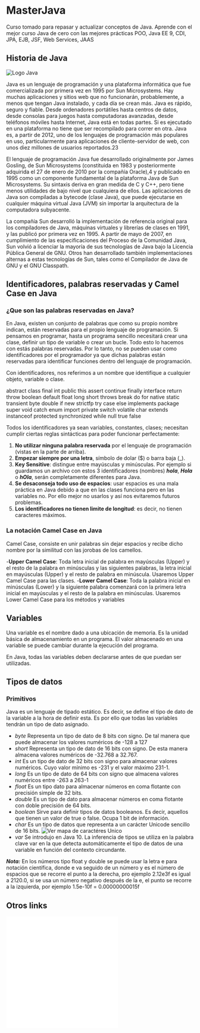 # MasterJava
Curso tomado para repasar y actualizar conceptos de Java. Aprende con el mejor curso Java de cero con las mejores prácticas POO, Java EE 9, CDI, JPA, EJB, JSF, Web Services, JAAS
## Historia de Java

![Logo Java](https://upload.wikimedia.org/wikipedia/commons/thumb/5/5d/Duke_%28Java_mascot%29_waving.svg/140px-Duke_%28Java_mascot%29_waving.svg.png)

Java es un lenguaje de programación y una plataforma informática que fue comercializada por primera vez en 1995 por Sun Microsystems. Hay muchas aplicaciones y sitios web que no funcionarán, probablemente, a menos que tengan Java instalado, y cada día se crean más. Java es rápido, seguro y fiable. Desde ordenadores portátiles hasta centros de datos, desde consolas para juegos hasta computadoras avanzadas, desde teléfonos móviles hasta Internet, Java está en todas partes. Si es ejecutado en una plataforma no tiene que ser recompilado para correr en otra. Java es, a partir de 2012, uno de los lenguajes de programación más populares en uso, particularmente para aplicaciones de cliente-servidor de web, con unos diez millones de usuarios reportados.2​3​

El lenguaje de programación Java fue desarrollado originalmente por James Gosling, de Sun Microsystems (constituida en 1983 y posteriormente adquirida el 27 de enero de 2010 por la compañía Oracle),4​ y publicado en 1995 como un componente fundamental de la plataforma Java de Sun Microsystems. Su sintaxis deriva en gran medida de C y C++, pero tiene menos utilidades de bajo nivel que cualquiera de ellos. Las aplicaciones de Java son compiladas a bytecode (clase Java), que puede ejecutarse en cualquier máquina virtual Java (JVM) sin importar la arquitectura de la computadora subyacente.

La compañía Sun desarrolló la implementación de referencia original para los compiladores de Java, máquinas virtuales y librerías de clases en 1991, y las publicó por primera vez en 1995. A partir de mayo de 2007, en cumplimiento de las especificaciones del Proceso de la Comunidad Java, Sun volvió a licenciar la mayoría de sus tecnologías de Java bajo la Licencia Pública General de GNU. Otros han desarrollado también implementaciones alternas a estas tecnologías de Sun, tales como el Compilador de Java de GNU y el GNU Classpath.

## Identificadores, palabras reservadas y Camel Case en Java

### ¿Que son las palabras reservadas en Java?
En Java, existen un conjunto de palabras que como su propio nombre indican, están reservadas para el propio lenguaje de programación. Si pensamos en programar, hasta un programa sencillo necesitará crear una clase, definir un tipo de variable o crear un bucle. Todo esto lo hacemos con estás palabras reservadas. Por lo tanto, no se pueden usar como identificadores por el programador ya que dichas palabras están reservadas para identificar funciones dentro del lenguaje de programación.

Con identificadores, nos referimos a un nombre que identifique a cualquier objeto, variable o clase.

abstract	class	final	int	public	this
assert	continue	finally	interface	return	throw
boolean	default	float	long	short	throws
break	do	for	native	static	transient
byte	double	if	new	strictfp	try
case	else	implements	package	super	void
catch	enum	import	private	switch	volatile
char	extends	instanceof	protected	synchronized	while
null	true	false

Todos los identificadores ya sean variables, constantes, clases; necesitan cumplir ciertas reglas sintácticas para poder funcionar perfectamente:

1. __No utilizar ninguna palabra reservada__ por el lenguaje de programación (vistas en la parte de arriba).
2. __Empezar siempre por una letra__, símbolo de dolar ($) o barra baja (\_).
3. __Key Sensitive__: distingue entre mayúsculas y minúsculas. Por ejemplo si guardamos un archivo con estos 3 identificadores (nombres) ___hola___, ___Hola___ o ___hOla___, serán completamente diferentes para Java.
4. __Se desaconseja todo uso de espacios__: usar espacios es una mala práctica en Java debido a que en las clases funciona pero en las variables no. Por ello mejor no usarlos y así nos evitaremos futuros problemas.
5. __Los identificadores no tienen limite de longitud__: es decir, no tienen caracteres máximos.

### La notación Camel Case en Java

Camel Case, consiste en unir palabras sin dejar espacios y recibe dicho nombre por la similitud con las jorobas de los camellos.

-__Upper Camel Case__: Toda letra inicial de palabra en mayúsculas (Upper) y el resto de la palabra en minúsculas y las siguientes palabras, la letra inicial en mayúsculas (Upper) y el resto de palabra en minúscula. Usaremos Upper Camel Case para las clases.
-__Lower Camel Case__: Toda la palabra inicial en minúsculas (Lower) y la siguiente palabra comenzará con la primera letra inicial en mayúsculas y el resto de la palabra en minúsculas. Usaremos Lower Camel Case para los métodos y variables

## Variables

Una variable es el nombre dado a una ubicación de memoria. Es la unidad básica de almacenamiento en un programa. El valor almacenado en una variable se puede cambiar durante la ejecución del programa.

En Java, todas las variables deben declararse antes de que puedan ser utilizadas.

## Tipos de datos
### Primitivos

Java es un lenguaje de tipado estático. Es decir, se define el tipo de dato de la variable a la hora de definir esta. Es por ello que todas las variables tendrán un tipo de dato asignado.

- _byte_ Representa un tipo de dato de 8 bits con signo. De tal manera que puede almacenar los valores numéricos de -128 a 127
- _short_ Representa un tipo de dato de 16 bits con signo. De esta manera almacena valores numéricos de -32.768 a 32.767.
- _int_ Es un tipo de dato de 32 bits con signo para almacenar valores numéricos. Cuyo valor mínimo es -231 y el valor máximo 231-1.
- _long_ Es un tipo de dato de 64 bits con signo que almacena valores numéricos entre -263 a 263-1
- _float_ Es un tipo dato para almacenar números en coma flotante con precisión simple de 32 bits.
- _double_ Es un tipo de dato para almacenar números en coma flotante con doble precisión de 64 bits.
- _boolean_ Sirve para definir tipos de datos booleanos. Es decir, aquellos que tienen un valor de true o false. Ocupa 1 bit de información.
- _char_ Es un tipo de datos que representa a un carácter Unicode sencillo de 16 bits. ![Ver mapa de caractéres Unico](https://unicode-table.com/es/)
- _var_ Se introdujo en Java 10. La inferencia de tipos se utiliza en la palabra clave var en la que detecta automáticamente el tipo de datos de una variable en función del contexto circundante.

___Nota:___ En los números tipo float y double se puede usar la letra e para notación científica, donde e va seguido de un número y es el número de espacios que se recorre el punto a la derecha, pro ejemplo 2.12e3f es igual a 2120.0, si se usa un número negativo después de la e, el punto se recorre a la izquierda, por ejemplo 1.5e-10f = 0.00000000015f

## Otros links
![Entrada de datos. Lectura de datos por teclado en Java. Scanner y BufferedReader](/EntradasDeDatos.md)
![Anotaciones](/Anotaciones.md)